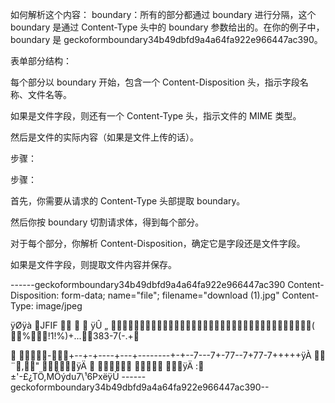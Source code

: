 如何解析这个内容：
boundary：所有的部分都通过 boundary 进行分隔，这个 boundary 是通过 Content-Type 头中的 boundary 参数给出的。在你的例子中，boundary 是 geckoformboundary34b49dbfd9a4a64fa922e966447ac390。


表单部分结构：

每个部分以 boundary 开始，包含一个 Content-Disposition 头，指示字段名称、文件名等。

如果是文件字段，则还有一个 Content-Type 头，指示文件的 MIME 类型。

然后是文件的实际内容（如果是文件上传的话）。

步骤：

步骤：

首先，你需要从请求的 Content-Type 头部提取 boundary。

然后你按 boundary 切割请求体，得到每个部分。

对于每个部分，你解析 Content-Disposition，确定它是字段还是文件字段。

如果是文件字段，则提取文件内容并保存。


------geckoformboundary34b49dbfd9a4a64fa922e966447ac390
Content-Disposition: form-data; name="file"; filename="download (1).jpg"
Content-Type: image/jpeg

ÿØÿà JFIF      ÿÛ „ 	( %!1!%)+...383-7(-.+



-+--+-+----+---+--------+-+--7---7+-77--7+77-7+++++ÿÀ  ¨," ÿÄ             ÿÄ :  
±'-£¿TÖ,MÖýdu7\¹6PxëÿÙ
------geckoformboundary34b49dbfd9a4a64fa922e966447ac390--
